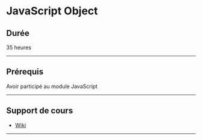 # JavaScript Object

## Durée

35 heures

___

## Prérequis

Avoir participé au module JavaScript

___

## Support de cours

* [Wiki](https://github.com/seeren-training/JavaScript-Object/wiki)

___
